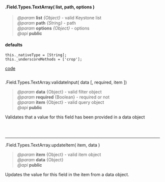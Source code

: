 #### .Field.Types.TextArray( list, path, options )  
> *@param* **list** _{Object}_  - valid Keystone list   
> *@param* **path** _{String}_  - path   
> *@param* **options** _{Object}_  - options   
> *@api* **public**  



<div class="code-header"> <h4>defaults</h4></div><pre class=" language-javascript"><code class="language-javascript">this._nativeType = [String];
this._underscoreMethods = ['crop'];</code></pre>

<div class="code-header addGitHubLink" data-file="fields/types/textarray/TextArrayType.js"> <a href="#" class="loadCode"> code</a></div><pre class=" language-javascript hideCode api"></pre>  

<span class="subMethod"> .Field.Types.TextArray.validateInput( data [, required, item ]) </span>  
> *@param* **data** {Object} - valid filter object    
> *@param* **required** {Boolean} - required or not   
> *@param* **item** {Object} - valid query object     
> *@api* **public**     

Validates that a value for this field has been provided in a data object   

<div class="code-header addGitHubLink" data-file="fields/types/textarray/TextArrayType.js#L26-L47"> &nbsp;</div><pre class=" language-javascript hideCode api"></pre> 

---

<span class="subMethod"> .Field.Types.TextArray.updateItem( item, data ) </span>  
> *@param* **item** {Object} - valid item object   
> *@param* **data** {Object}   
> *@api* **public**     

Updates the value for this field in the item from a data object.    

<div class="code-header addGitHubLink" data-file="fields/types/textarray/TextArrayType.js#L49-L72"> &nbsp;</div><pre class=" language-javascript hideCode api"></pre> 



